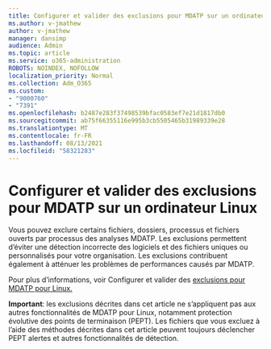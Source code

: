 ```yaml
---
title: Configurer et valider des exclusions pour MDATP sur un ordinateur Linux
ms.author: v-jmathew
author: v-jmathew
manager: dansimp
audience: Admin
ms.topic: article
ms.service: o365-administration
ROBOTS: NOINDEX, NOFOLLOW
localization_priority: Normal
ms.collection: Adm_O365
ms.custom:
- "9000760"
- "7391"
ms.openlocfilehash: b2487e283f37498539bfac0583ef7e21d1817db0
ms.sourcegitcommit: ab75f66355116e995b3cb5505465b31989339e28
ms.translationtype: MT
ms.contentlocale: fr-FR
ms.lasthandoff: 08/13/2021
ms.locfileid: "58321283"
---
```

# <a name="configure-and-validate-exclusions-for-mdatp-on-a-linux-machine"></a>Configurer et valider des exclusions pour MDATP sur un ordinateur Linux

Vous pouvez exclure certains fichiers, dossiers, processus et fichiers ouverts par processus des analyses MDATP. Les exclusions permettent d’éviter une détection incorrecte des logiciels et des fichiers uniques ou personnalisés pour votre organisation. Les exclusions contribuent également à atténuer les problèmes de performances causés par MDATP.

Pour plus d’informations, voir Configurer et valider des [exclusions pour MDATP pour Linux.](https://go.microsoft.com/fwlink/?linkid=2144517)

**Important**: les exclusions décrites dans cet article ne s’appliquent pas aux autres fonctionnalités de MDATP pour Linux, notamment protection évolutive des points de terminaison (PEPT). Les fichiers que vous excluez à l’aide des méthodes décrites dans cet article peuvent toujours déclencher PEPT alertes et autres fonctionnalités de détection.
